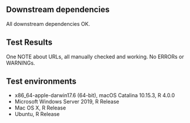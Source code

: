 ## Downstream dependencies

All downstream dependencies OK.

## Test Results

One NOTE about URLs, all manually checked and working.
No ERRORs or WARNINGs.

## Test environments

* x86_64-apple-darwin17.6 (64-bit), macOS Catalina 10.15.3, R 4.0.0
* Microsoft Windows Server 2019, R Release
* Mac OS X, R Release
* Ubuntu, R Release

